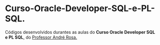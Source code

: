 # Curso-Oracle-Developer-SQL-e-PL-SQL.

Códigos desenvolvidos durantes as aulas do **Curso Oracle Developer SQL e PL SQL**, do [Professor André Rosa.](https://www.udemy.com/user/andre-antonio-2/) 
